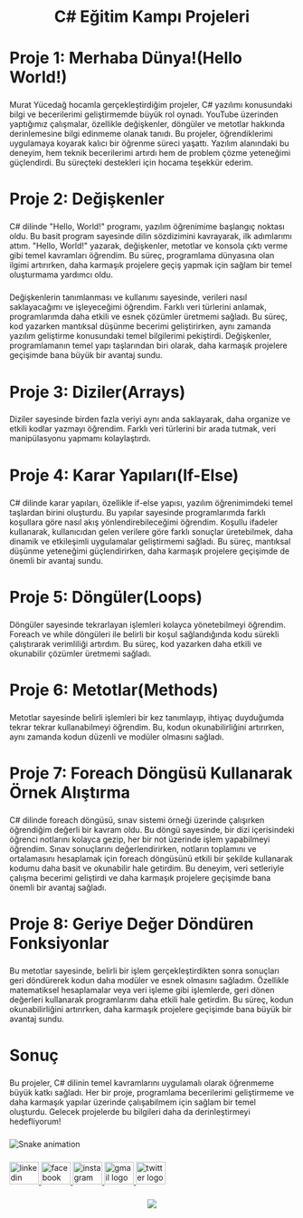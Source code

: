 <h1 align="center">C# Eğitim Kampı Projeleri</h1>

###

<h1 align="left">Proje 1: Merhaba Dünya!(Hello World!)</h1>

###

<p align="left">Murat Yücedağ hocamla gerçekleştirdiğim projeler, C# yazılımı konusundaki bilgi ve becerilerimi geliştirmemde büyük rol oynadı. YouTube üzerinden yaptığımız çalışmalar, özellikle değişkenler, döngüler ve metotlar hakkında derinlemesine bilgi edinmeme olanak tanıdı. Bu projeler, öğrendiklerimi uygulamaya koyarak kalıcı bir öğrenme süreci yaşattı. Yazılım alanındaki bu deneyim, hem teknik becerilerimi artırdı hem de problem çözme yeteneğimi güçlendirdi. Bu süreçteki destekleri için hocama teşekkür ederim.</p>

###

<h1 align="left">Proje 2: Değişkenler</h1>

###

<p align="left">C# dilinde "Hello, World!" programı, yazılım öğrenimime başlangıç noktası oldu. Bu basit program sayesinde dilin sözdizimini kavrayarak, ilk adımlarımı attım. "Hello, World!" yazarak, değişkenler, metotlar ve konsola çıktı verme gibi temel kavramları öğrendim. Bu süreç, programlama dünyasına olan ilgimi artırırken, daha karmaşık projelere geçiş yapmak için sağlam bir temel oluşturmama yardımcı oldu.</p>

###

<p align="left">Değişkenlerin tanımlanması ve kullanımı sayesinde, verileri nasıl saklayacağımı ve işleyeceğimi öğrendim. Farklı veri türlerini anlamak, programlarımda daha etkili ve esnek çözümler üretmemi sağladı. Bu süreç, kod yazarken mantıksal düşünme becerimi geliştirirken, aynı zamanda yazılım geliştirme konusundaki temel bilgilerimi pekiştirdi. Değişkenler, programlamanın temel yapı taşlarından biri olarak, daha karmaşık projelere geçişimde bana büyük bir avantaj sundu.</p>

###

<h1 align="left">Proje 3: Diziler(Arrays)</h1>

###

<p align="left">Diziler sayesinde birden fazla veriyi aynı anda saklayarak, daha organize ve etkili kodlar yazmayı öğrendim. Farklı veri türlerini bir arada tutmak, veri manipülasyonu yapmamı kolaylaştırdı.</p>

###

<h1 align="left">Proje 4: Karar Yapıları(If-Else)</h1>

###

<p align="left">C# dilinde karar yapıları, özellikle if-else yapısı, yazılım öğrenimimdeki temel taşlardan birini oluşturdu. Bu yapılar sayesinde programlarımda farklı koşullara göre nasıl akış yönlendirebileceğimi öğrendim. Koşullu ifadeler kullanarak, kullanıcıdan gelen verilere göre farklı sonuçlar üretebilmek, daha dinamik ve etkileşimli uygulamalar geliştirmemi sağladı. Bu süreç, mantıksal düşünme yeteneğimi güçlendirirken, daha karmaşık projelere geçişimde de önemli bir avantaj sundu.</p>

###

<h1 align="left">Proje 5: Döngüler(Loops)</h1>

###

<p align="left">Döngüler sayesinde tekrarlayan işlemleri kolayca yönetebilmeyi öğrendim. Foreach ve while döngüleri ile belirli bir koşul sağlandığında kodu sürekli çalıştırarak verimliliği artırdım. Bu süreç, kod yazarken daha etkili ve okunabilir çözümler üretmemi sağladı.</p>

###

<h1 align="left">Proje 6: Metotlar(Methods)</h1>

###

<p align="left">Metotlar sayesinde belirli işlemleri bir kez tanımlayıp, ihtiyaç duyduğumda tekrar tekrar kullanabilmeyi öğrendim. Bu, kodun okunabilirliğini artırırken, aynı zamanda kodun düzenli ve modüler olmasını sağladı.</p>

###

<h1 align="left">Proje 7: Foreach Döngüsü Kullanarak Örnek Alıştırma</h1>

###

<p align="left">C# dilinde foreach döngüsü, sınav sistemi örneği üzerinde çalışırken öğrendiğim değerli bir kavram oldu. Bu döngü sayesinde, bir dizi içerisindeki öğrenci notlarını kolayca gezip, her bir not üzerinde işlem yapabilmeyi öğrendim. Sınav sonuçlarını değerlendirirken, notların toplamını ve ortalamasını hesaplamak için foreach döngüsünü etkili bir şekilde kullanarak kodumu daha basit ve okunabilir hale getirdim. Bu deneyim, veri setleriyle çalışma becerimi geliştirdi ve daha karmaşık projelere geçişimde bana önemli bir avantaj sağladı.</p>

###

<h1 align="left">Proje 8: Geriye Değer Döndüren Fonksiyonlar</h1>

###

<p align="left">Bu metotlar sayesinde, belirli bir işlem gerçekleştirdikten sonra sonuçları geri döndürerek kodun daha modüler ve esnek olmasını sağladım. Özellikle matematiksel hesaplamalar veya veri işleme gibi işlemlerde, geri dönen değerleri kullanarak programlarımı daha etkili hale getirdim. Bu süreç, kodun okunabilirliğini artırırken, daha karmaşık projelere geçişimde bana büyük bir avantaj sundu.</p>

###

<h1 align="left">Sonuç</h1>

###

<p align="left">Bu projeler, C# dilinin temel kavramlarını uygulamalı olarak öğrenmeme büyük katkı sağladı. Her bir proje, programlama becerilerimi geliştirmeme ve daha karmaşık yapılar üzerinde çalışabilmem için sağlam bir temel oluşturdu. Gelecek projelerde bu bilgileri daha da derinleştirmeyi hedefliyorum!</p>

###

<img src="https://raw.githubusercontent.com/pamukcuogluyunus/pamukcuogluyunus/output/snake.svg" alt="Snake animation" />

###

<div align="left">
  <a href="https://www.linkedin.com/in/yunusemrepamukcuoglu/" target="_blank">
    <img src="https://raw.githubusercontent.com/maurodesouza/profile-readme-generator/master/src/assets/icons/social/linkedin/default.svg" width="52" height="40" alt="linkedin logo"  />
  </a>
  <a href="https://www.facebook.com/yunuspamuks/" target="_blank">
    <img src="https://raw.githubusercontent.com/maurodesouza/profile-readme-generator/master/src/assets/icons/social/facebook/default.svg" width="52" height="40" alt="facebook logo"  />
  </a>
  <a href="https://www.instagram.com/yunuspmk_/" target="_blank">
    <img src="https://raw.githubusercontent.com/maurodesouza/profile-readme-generator/master/src/assets/icons/social/instagram/default.svg" width="52" height="40" alt="instagram logo"  />
  </a>
  <a href="yunusemrepamukcuoglu@gmail.com" target="_blank">
    <img src="https://raw.githubusercontent.com/maurodesouza/profile-readme-generator/master/src/assets/icons/social/gmail/default.svg" width="52" height="40" alt="gmail logo"  />
  </a>
  <a href="https://x.com/jopemian" target="_blank">
    <img src="https://raw.githubusercontent.com/maurodesouza/profile-readme-generator/master/src/assets/icons/social/twitter/default.svg" width="52" height="40" alt="twitter logo"  />
  </a>
</div>

###

<div align="center">
  <img src="https://profile-counter.glitch.me/pamukcuogluyunus/count.svg?"  />
</div>

###
